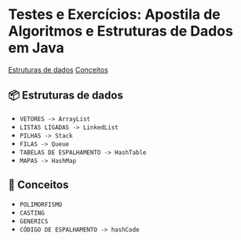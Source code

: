 <h1>
  Testes e Exercícios: Apostila de Algoritmos e Estruturas de Dados em Java
</h1>

<p>
  <a href='#data-structures'>Estruturas de dados</a>
  <a href='#concepts'>Conceitos</a>
</p>

<h2>
  📦 Estruturas de dados
</h2>

- ``VETORES -> ArrayList``
- ``LISTAS LIGADAS -> LinkedList``
- ``PILHAS -> Stack``
- ``FILAS -> Queue``
- ``TABELAS DE ESPALHAMENTO -> HashTable``
- ``MAPAS -> HashMap``

<h2>
  📌 Conceitos
</h2>

- ``POLIMORFISMO``
- ``CASTING``
- ``GENERICS``
- ``CÓDIGO DE ESPALHAMENTO -> hashCode``
